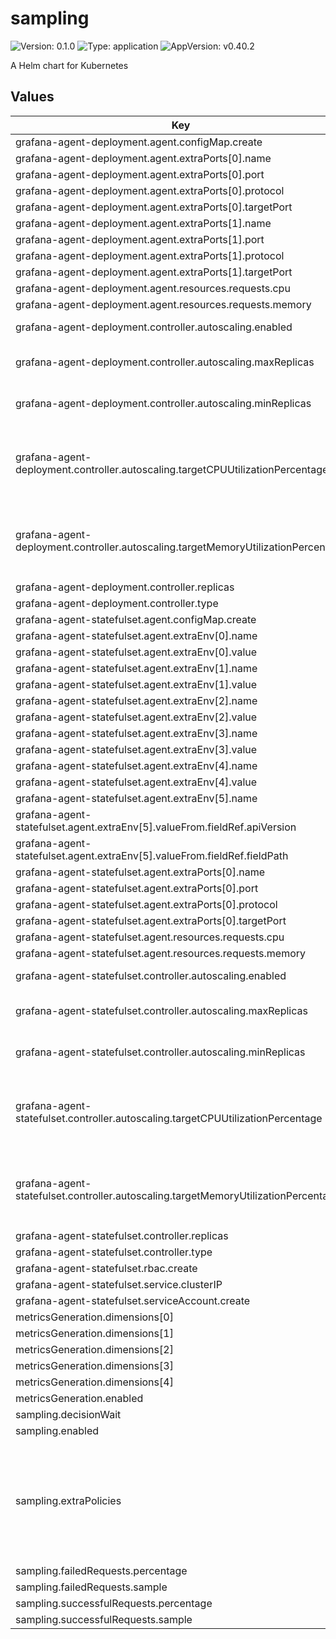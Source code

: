 # sampling

![Version: 0.1.0](https://img.shields.io/badge/Version-0.1.0-informational?style=flat-square) ![Type: application](https://img.shields.io/badge/Type-application-informational?style=flat-square) ![AppVersion: v0.40.2](https://img.shields.io/badge/AppVersion-v0.40.2-informational?style=flat-square)

A Helm chart for Kubernetes

## Values

| Key | Type | Default | Description |
|-----|------|---------|-------------|
| grafana-agent-deployment.agent.configMap.create | bool | `false` |  |
| grafana-agent-deployment.agent.extraPorts[0].name | string | `"otlp-grpc"` |  |
| grafana-agent-deployment.agent.extraPorts[0].port | int | `4317` |  |
| grafana-agent-deployment.agent.extraPorts[0].protocol | string | `"TCP"` |  |
| grafana-agent-deployment.agent.extraPorts[0].targetPort | int | `4317` |  |
| grafana-agent-deployment.agent.extraPorts[1].name | string | `"otlp-http"` |  |
| grafana-agent-deployment.agent.extraPorts[1].port | int | `4318` |  |
| grafana-agent-deployment.agent.extraPorts[1].protocol | string | `"TCP"` |  |
| grafana-agent-deployment.agent.extraPorts[1].targetPort | int | `4318` |  |
| grafana-agent-deployment.agent.resources.requests.cpu | string | `"1"` |  |
| grafana-agent-deployment.agent.resources.requests.memory | string | `"2G"` |  |
| grafana-agent-deployment.controller.autoscaling.enabled | bool | `false` | Creates a HorizontalPodAutoscaler for controller type deployment. |
| grafana-agent-deployment.controller.autoscaling.maxReplicas | int | `5` | The upper limit for the number of replicas to which the autoscaler can scale up. |
| grafana-agent-deployment.controller.autoscaling.minReplicas | int | `2` | The lower limit for the number of replicas to which the autoscaler can scale down. |
| grafana-agent-deployment.controller.autoscaling.targetCPUUtilizationPercentage | int | `0` | Average CPU utilization across all relevant pods, a percentage of the requested value of the resource for the pods. Setting `targetCPUUtilizationPercentage` to 0 will disable CPU scaling. |
| grafana-agent-deployment.controller.autoscaling.targetMemoryUtilizationPercentage | int | `80` | Average Memory utilization across all relevant pods, a percentage of the requested value of the resource for the pods. Setting `targetMemoryUtilizationPercentage` to 0 will disable Memory scaling. |
| grafana-agent-deployment.controller.replicas | int | `1` |  |
| grafana-agent-deployment.controller.type | string | `"deployment"` |  |
| grafana-agent-statefulset.agent.configMap.create | bool | `false` |  |
| grafana-agent-statefulset.agent.extraEnv[0].name | string | `"GRAFANA_CLOUD_API_KEY"` |  |
| grafana-agent-statefulset.agent.extraEnv[0].value | string | `"<REQUIRED>"` |  |
| grafana-agent-statefulset.agent.extraEnv[1].name | string | `"GRAFANA_CLOUD_PROMETHEUS_URL"` |  |
| grafana-agent-statefulset.agent.extraEnv[1].value | string | `"<REQUIRED>"` |  |
| grafana-agent-statefulset.agent.extraEnv[2].name | string | `"GRAFANA_CLOUD_PROMETHEUS_USERNAME"` |  |
| grafana-agent-statefulset.agent.extraEnv[2].value | string | `"<REQUIRED>"` |  |
| grafana-agent-statefulset.agent.extraEnv[3].name | string | `"GRAFANA_CLOUD_TEMPO_ENDPOINT"` |  |
| grafana-agent-statefulset.agent.extraEnv[3].value | string | `"<REQUIRED>"` |  |
| grafana-agent-statefulset.agent.extraEnv[4].name | string | `"GRAFANA_CLOUD_TEMPO_USERNAME"` |  |
| grafana-agent-statefulset.agent.extraEnv[4].value | string | `"<REQUIRED>"` |  |
| grafana-agent-statefulset.agent.extraEnv[5].name | string | `"POD_UID"` |  |
| grafana-agent-statefulset.agent.extraEnv[5].valueFrom.fieldRef.apiVersion | string | `"v1"` |  |
| grafana-agent-statefulset.agent.extraEnv[5].valueFrom.fieldRef.fieldPath | string | `"metadata.uid"` |  |
| grafana-agent-statefulset.agent.extraPorts[0].name | string | `"otlp-grpc"` |  |
| grafana-agent-statefulset.agent.extraPorts[0].port | int | `4317` |  |
| grafana-agent-statefulset.agent.extraPorts[0].protocol | string | `"TCP"` |  |
| grafana-agent-statefulset.agent.extraPorts[0].targetPort | int | `4317` |  |
| grafana-agent-statefulset.agent.resources.requests.cpu | string | `"1"` |  |
| grafana-agent-statefulset.agent.resources.requests.memory | string | `"2G"` |  |
| grafana-agent-statefulset.controller.autoscaling.enabled | bool | `false` | Creates a HorizontalPodAutoscaler for controller type deployment. |
| grafana-agent-statefulset.controller.autoscaling.maxReplicas | int | `5` | The upper limit for the number of replicas to which the autoscaler can scale up. |
| grafana-agent-statefulset.controller.autoscaling.minReplicas | int | `2` | The lower limit for the number of replicas to which the autoscaler can scale down. |
| grafana-agent-statefulset.controller.autoscaling.targetCPUUtilizationPercentage | int | `0` | Average CPU utilization across all relevant pods, a percentage of the requested value of the resource for the pods. Setting `targetCPUUtilizationPercentage` to 0 will disable CPU scaling. |
| grafana-agent-statefulset.controller.autoscaling.targetMemoryUtilizationPercentage | int | `80` | Average Memory utilization across all relevant pods, a percentage of the requested value of the resource for the pods. Setting `targetMemoryUtilizationPercentage` to 0 will disable Memory scaling. |
| grafana-agent-statefulset.controller.replicas | int | `1` |  |
| grafana-agent-statefulset.controller.type | string | `"statefulset"` |  |
| grafana-agent-statefulset.rbac.create | bool | `false` |  |
| grafana-agent-statefulset.service.clusterIP | string | `"None"` |  |
| grafana-agent-statefulset.serviceAccount.create | bool | `false` |  |
| metricsGeneration.dimensions[0] | string | `"service.namespace"` |  |
| metricsGeneration.dimensions[1] | string | `"service.version"` |  |
| metricsGeneration.dimensions[2] | string | `"deployment.environment"` |  |
| metricsGeneration.dimensions[3] | string | `"k8s.pod.name"` |  |
| metricsGeneration.dimensions[4] | string | `"k8s.cluster.name"` |  |
| metricsGeneration.enabled | bool | `true` |  |
| sampling.decisionWait | string | `"15s"` |  |
| sampling.enabled | bool | `true` |  |
| sampling.extraPolicies | string | `"policy {\n  name = \"sample-long-requests\"\n  type = \"and\"\n  and {\n    and_sub_policy {\n      name = \"latency\"\n      type = \"latency\"\n      latency {\n        threshold_ms = 5000\n      }\n    }\n    and_sub_policy {\n     name = \"probabilistic-policy\"\n     type = \"probabilistic\"\n      probabilistic {\n       sampling_percentage = 50\n      }\n    }\n  }\n}"` |  |
| sampling.failedRequests.percentage | int | `50` |  |
| sampling.failedRequests.sample | bool | `false` |  |
| sampling.successfulRequests.percentage | int | `10` |  |
| sampling.successfulRequests.sample | bool | `true` |  |


